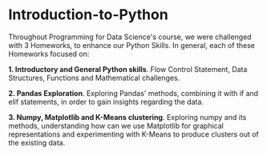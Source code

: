 # Introduction-to-Python
Throughout Programming for Data Science's course, we were challenged with 3 Homeworks, to enhance our Python Skills. In general, each of these Homeworks focused on:

**1. Introductory and General Python skills**. Flow Control Statement, Data Structures, Functions and Mathematical challenges.

**2. Pandas Exploration**. Exploring Pandas' methods, combining it with if and elif statements, in order to gain insights regarding the data.

**3. Numpy, Matplotlib and K-Means clustering**. Exploring numpy and its methods, understanding how can we use Matplotlib for graphical representations and experimenting with K-Means to produce clusters out of the existing data.
